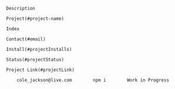 
    
    Description
    
    Project(#project-name)

    Index
    
    Contact(#email)

    Install(#projectInstalls)

    Status(#projectStatus)

    Project Link(#projectLink)

        cole_jackson@live.com        npm i        Work in Progress            

    